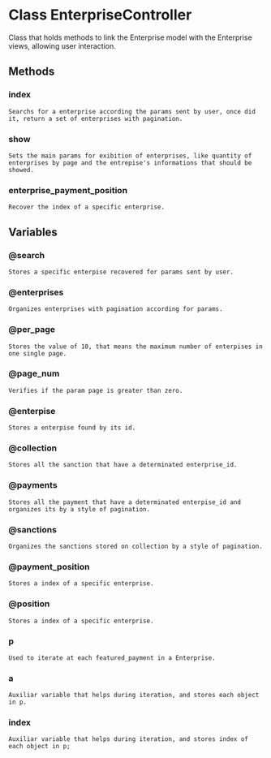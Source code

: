 # Class EnterpriseController

Class that holds methods to link the Enterprise model with the Enterprise views, allowing user interaction.

## Methods

### index
    Searchs for a enterprise according the params sent by user, once did it, return a set of enterprises with pagination.

### show
    Sets the main params for exibition of enterprises, like quantity of enterprises by page and the entrepise's informations that should be showed.

### enterprise_payment_position
    Recover the index of a specific enterprise.

## Variables

### @search
    Stores a specific enterpise recovered for params sent by user.

### @enterprises
    Organizes enterprises with pagination according for params.

### @per_page
    Stores the value of 10, that means the maximum number of enterpises in one single page.

### @page_num
    Verifies if the param page is greater than zero.

### @enterpise
    Stores a enterpise found by its id.

### @collection
    Stores all the sanction that have a determinated enterprise_id.

### @payments
    Stores all the payment that have a determinated enterpise_id and organizes its by a style of pagination.

### @sanctions
    Organizes the sanctions stored on collection by a style of pagination.

### @payment_position
    Stores a index of a specific enterprise.

### @position
    Stores a index of a specific enterprise.

### p
    Used to iterate at each featured_payment in a Enterprise.

### a
    Auxiliar variable that helps during iteration, and stores each object in p.

### index
    Auxiliar variable that helps during iteration, and stores index of each object in p;
